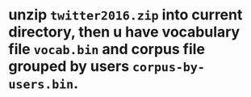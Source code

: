 # unzip ``twitter2016.zip`` into current directory, then u have vocabulary file ``vocab.bin`` and corpus file grouped by users ``corpus-by-users.bin``.
